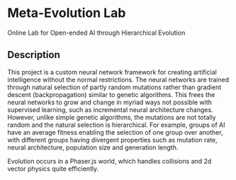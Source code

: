 # Meta-Evolution Lab
Online Lab for Open-ended AI through Hierarchical Evolution

## Description
This project is a custom neural network framework for creating artificial intelligence without the normal restrictions. The neural networks are trained through
natural selection of partly random mutations rather than gradient descent (backpropagation) similar to genetic algorithms. This frees the neural networks to grow 
and change in myriad ways not possible with supervised learning, such as incremental neural architecture changes. However, unlike simple genetic algorithms, the 
mutations are not totally random and the natural selection is hierarchical. For example, groups of AI have an average fitness enabling the selection of one group over another, with different groups having divergent properties such as mutation rate, neural architecture, population size and generation length.

Evolution occurs in a Phaser.js world, which handles collisions and 2d vector physics quite efficiently. 

